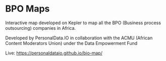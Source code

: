 # BPO Maps

Interactive map developed on Kepler to map all the BPO (Business process outsourcing) companies in Africa.

Developed by PersonalData.IO in collaboration with the ACMU (African Content Moderators Union) under the Data Empowerment Fund

Live:
https://personaldataio.github.io/bio-map/
